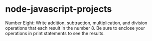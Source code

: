 # node-javascript-projects

Number Eight: Write addition, subtraction, multiplication, and division operations that each result in the number 8. Be sure to enclose your operations in print statements to see the results.
